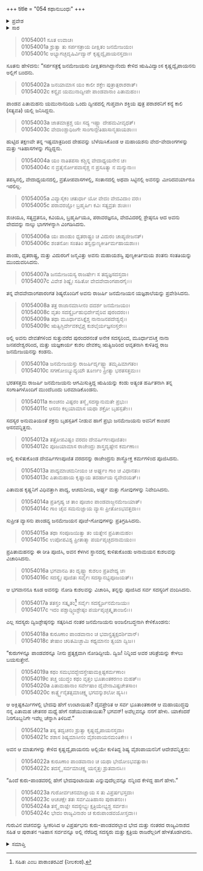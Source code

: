 +++
title = "054 ಕಥಾನುಬಂಧಃ"
+++

<details><summary>ಪ್ರವೇಶ</summary>


।।   ಓಂ ಓಂ ನಮೋ ನಾರಾಯಣಾಯ।।   ಶ್ರೀ ವೇದವ್ಯಾಸಾಯ ನಮಃ ।।

ಶ್ರೀ ಕೃಷ್ಣದ್ವೈಪಾಯನ ವೇದವ್ಯಾಸ ವಿರಚಿತ  

**ಶ್ರೀ ಮಹಾಭಾರತ**

**ಆದಿ ಪರ್ವ**

**ಆದಿವಂಶಾವತರಣ ಪರ್ವ**

**ಅಧ್ಯಾಯ 54**

</details>


<details><summary>ಸಾರ</summary>

ಜನಮೇಜಯನ ಸರ್ಪಸತ್ರದಲ್ಲಿ ವ್ಯಾಸನ ಆಗಮನ (1-10). ಕುರು-ಪಾಂಡವರ ಕುರಿತು ಪ್ರಶ್ನಿಸಲು ವ್ಯಾಸನು ವೈಶಂಪಾಯನನಿಗೆ ಮಹಾಭಾರತ ಕಥೆಯನ್ನು ಹೇಳಲು ಅನುಮತಿಯನ್ನು ನೀಡಿದುದು (11-24).
</details>


> 01054001 ಸೂತ ಉವಾಚ।  
01054001a ಶ್ರುತ್ವಾ ತು ಸರ್ಪಸತ್ರಾಯ ದೀಕ್ಷಿತಂ ಜನಮೇಜಯಂ।  
01054001c ಅಭ್ಯಾಗಚ್ಛದೃಷಿರ್ವಿದ್ವಾನ್ ಕೃಷ್ಣದ್ವೈಪಾಯನಸ್ತದಾ।।

ಸೂತನು ಹೇಳಿದನು: “ಸರ್ಪಸತ್ರಕ್ಕೆ ಜನಮೇಜಯನು ದೀಕ್ಷಿತನಾಗಿದ್ದಾನೆಂದು ಕೇಳಿದ ಋಷಿವಿದ್ವಾಂಸ ಕೃಷ್ಣದ್ವೈಪಾಯನನು ಅಲ್ಲಿಗೆ ಬಂದನು.

> 01054002a ಜನಯಾಮಾಸ ಯಂ ಕಾಲೀ ಶಕ್ತೇಃ ಪುತ್ರಾತ್ಪರಾಶರಾತ್।  
01054002c ಕನ್ಯೈವ ಯಮುನಾದ್ವೀಪೇ ಪಾಂಡವಾನಾಂ ಪಿತಾಮಹಂ।।

ಪಾಂಡವ ಪಿತಾಮಹನು ಯಮುನಾನದಿಯ ಒಂದು ದ್ವೀಪದಲ್ಲಿ ಗುಪ್ತವಾಗಿ ಶಕ್ತಿಯ ಪುತ್ರ ಪರಾಶರನಿಗೆ ಕನ್ಯೆ ಕಾಲಿ (ಸತ್ಯವತಿ) ಯಲ್ಲಿ ಜನಿಸಿದ್ದನು.

> 01054003a ಜಾತಮಾತ್ರಶ್ಚ ಯಃ ಸದ್ಯ ಇಷ್ಟ್ಯಾ ದೇಹಮವೀವೃಧತ್।   
01054003c ವೇದಾಂಶ್ಚಾಧಿಜಗೇ ಸಾಂಗಾನ್ಸೇತಿಹಾಸಾನ್ಮಹಾಯಶಾಃ।।

ಹುಟ್ಟಿದ ತಕ್ಷಣವೇ ತನ್ನ ಇಷ್ಟಮಾತ್ರದಿಂದ ದೇಹವನ್ನು ಬೆಳೆಯಿಸಿಕೊಂಡ ಆ ಮಹಾಯಶನು ವೇದ-ವೇದಾಂಗಗಳನ್ನು ಮತ್ತು ಇತಿಹಾಸಗಳನ್ನು ಗೆದ್ದಿದ್ದನು.

> 01054004a ಯಂ ನಾತಿತಪಸಾ ಕಶ್ಚಿನ್ನ ವೇದಾಧ್ಯಯನೇನ ಚ।  
01054004c ನ ವ್ರತೈರ್ನೋಪವಾಸೈಶ್ಚ ನ ಪ್ರಸೂತ್ಯಾ ನ ಮನ್ಯುನಾ।।

ತಪಸ್ಸಿನಲ್ಲಿ, ವೇದಾಧ್ಯಯನದಲ್ಲಿ, ವ್ರತೋಪವಾಸಗಳಲ್ಲಿ, ಸಂತಾನದಲ್ಲಿ ಅಥವಾ ಸಿಟ್ಟಿನಲ್ಲಿ ಅವನನ್ನು ಮೀರಿದವರ್ಯಾರೂ ಇರಲಿಲ್ಲ.

> 01054005a ವಿವ್ಯಾಸೈಕಂ ಚತುರ್ಧಾ ಯೋ ವೇದಂ ವೇದವಿದಾಂ ವರಃ।  
01054005c ಪರಾವರಜ್ಞೋ ಬ್ರಹ್ಮರ್ಷಿಃ ಕವಿಃ ಸತ್ಯವ್ರತಃ ಶುಚಿಃ।।

ಶುಚಿಯೂ, ಸತ್ಯವ್ರತನೂ, ಕವಿಯೂ, ಬ್ರಹ್ಮರ್ಷಿಯೂ, ಪರಾವರಜ್ಞನೂ, ವೇದವಿದರಲ್ಲಿ ಶ್ರೇಷ್ಠನೂ ಆದ ಅವನು ವೇದವನ್ನು ನಾಲ್ಕು ಭಾಗಗಳನ್ನಾಗಿ ವಿಂಗಡಿಸಿದನು.

> 01054006a ಯಃ ಪಾಂಡುಂ ಧೃತರಾಷ್ಟ್ರಂ ಚ ವಿದುರಂ ಚಾಪ್ಯಜೀಜನತ್।   
01054006c ಶಂತನೋಃ ಸಂತತಿಂ ತನ್ವನ್ಪುಣ್ಯಕೀರ್ತಿರ್ಮಹಾಯಶಾಃ।।

ಪಾಂಡು, ಧೃತರಾಷ್ಟ್ರ, ಮತ್ತು ವಿದುರರಿಗೆ ಜನ್ಮವಿತ್ತು ಅವನು ಮಹಾಯಶಸ್ವಿ ಪುಣ್ಯಕೀರ್ತಿಮಯ ಶಂತನು ಸಂತತಿಯನ್ನು ಮುಂದುವರಿಸಿದನು.

> 01054007a ಜನಮೇಜಯಸ್ಯ ರಾಜರ್ಷೇಃ ಸ ತದ್ಯಜ್ಞಸದಸ್ತದಾ।  
01054007c ವಿವೇಶ ಶಿಷ್ಯೈಃ ಸಹಿತೋ ವೇದವೇದಾಂಗಪಾರಗೈಃ।।

ತನ್ನ ವೇದವೇದಾಂಗಪಾರಂಗತ ಶಿಷ್ಯರೊಂದಿಗೆ ಅವನು ರಾಜರ್ಷಿ ಜನಮೇಜಯನ ಯಜ್ಞಶಾಲೆಯನ್ನು ಪ್ರವೇಶಿಸಿದನು.

> 01054008a ತತ್ರ ರಾಜಾನಮಾಸೀನಂ ದದರ್ಶ ಜನಮೇಜಯಂ।  
01054008c ವೃತಂ ಸದಸ್ಯೈರ್ಬಹುಭಿರ್ದೇವೈರಿವ ಪುರಂದರಂ।।  
01054009a ತಥಾ ಮೂರ್ಧಾವಸಿಕ್ತೈಶ್ಚ ನಾನಾಜನಪದೇಶ್ವರೈಃ।  
01054009c ಋತ್ವಿಗ್ಭಿರ್ದೇವಕಲ್ಪೈಶ್ಚ ಕುಶಲೈರ್ಯಜ್ಞಸಂಸ್ತರೇ।।

ಅಲ್ಲಿ ಅವನು ದೇವತೆಗಳಿಂದ ಸುತ್ತುವರೆದ ಪುರಂದರನಂತೆ ಅನೇಕ ಸದಸ್ಯರಿಂದ, ಮೂರ್ಧಾವಸಿಕ್ತ ನಾನಾ ಜನಪದೇಶ್ವರರಿಂದ, ಮತ್ತು ಯಜ್ಞಕಾರ್ಯ ಕುಶಲ ದೇವಕಲ್ಪ ಋತ್ವಿಜರಿಂದ ಆವೃತನಾಗಿ ಕುಳಿತಿದ್ದ ರಾಜ ಜನಮೇಜಯನನ್ನು ಕಂಡನು.

> 01054010a ಜನಮೇಜಯಸ್ತು ರಾಜರ್ಷಿರ್ದೃಷ್ಟ್ವಾ ತಮೃಷಿಮಾಗತಂ।   
01054010c ಸಗಣೋಽಬ್ಯುದ್ಯಯೌ ತೂರ್ಣಂ ಪ್ರೀತ್ಯಾ ಭರತಸತ್ತಮಃ।।

ಭರತಸತ್ತಮ ರಾಜರ್ಷಿ ಜನಮೇಜಯನು ಆಗಮಿಸುತ್ತಿದ್ದ ಋಷಿಯನ್ನು ಕಂಡು ಅತ್ಯಂತ ಹರ್ಷಿತನಾಗಿ ತನ್ನ ಸಂಗಾತಿಗಳೊಂದಿಗೆ ಮುಂದೆಬಂದು ಬರಮಾಡಿಕೊಂಡನು.

> 01054011a ಕಾಂಚನಂ ವಿಷ್ಟರಂ ತಸ್ಮೈ ಸದಸ್ಯಾನುಮತೇ ಪ್ರಭುಃ।  
01054011c ಆಸನಂ ಕಲ್ಪಯಾಮಾಸ ಯಥಾ ಶಕ್ರೋ ಬೃಹಸ್ಪತೇಃ।।

ಸದಸ್ಯರ ಅನುಮತಿಯಂತೆ ಶಕ್ರನು ಬೃಹಸ್ಪತಿಗೆ ನೀಡುವ ಹಾಗೆ ಪ್ರಭು ಜನಮೇಜಯನು ಅವನಿಗೆ ಕಾಂಚನ ಆಸನವನ್ನಿತ್ತನು.

> 01054012a ತತ್ರೋಪವಿಷ್ಟಂ ವರದಂ ದೇವರ್ಷಿಗಣಪೂಜಿತಂ।  
01054012c ಪೂಜಯಾಮಾಸ ರಾಜೇಂದ್ರಃ ಶಾಸ್ತ್ರದೃಷ್ಟೇನ ಕರ್ಮಣಾ।।

ಅಲ್ಲಿ ಕುಳಿತುಕೊಂಡ ದೇವರ್ಷಿಗಣಪೂಜಿತ ವರದನನ್ನು ರಾಜೇಂದ್ರನು ಶಾಸ್ತ್ರೋಕ್ತ ಕರ್ಮಗಳಿಂದ ಪೂಜಿಸಿದನು.

> 01054013a ಪಾದ್ಯಮಾಚಮನೀಯಂ ಚ ಅರ್ಘ್ಯಂ ಗಾಂ ಚ ವಿಧಾನತಃ।  
01054013c ಪಿತಾಮಹಾಯ ಕೃಷ್ಣಾಯ ತದರ್ಹಾಯ ನ್ಯವೇದಯತ್।।

ಪಿತಾಮಹ ಕೃಷ್ಣನಿಗೆ ವಿಧಿವತ್ತಾಗಿ ಪಾದ್ಯ, ಆಚಮನೀಯ, ಅರ್ಘ್ಯ ಮತ್ತು ಗೋವುಗಳನ್ನು ನಿವೇದಿಸಿದನು.

> 01054014a ಪ್ರತಿಗೃಹ್ಯ ಚ ತಾಂ ಪೂಜಾಂ ಪಾಂಡವಾಜ್ಜನಮೇಜಯಾತ್।  
01054014c ಗಾಂ ಚೈವ ಸಮನುಜ್ಞಾಯ ವ್ಯಾಸಃ ಪ್ರೀತೋಽಭವತ್ತದಾ।।

ಸುಪ್ರೀತ ವ್ಯಾಸನು ಪಾಂಡವ್ಯ ಜನಮೇಜಯನ ಪೂಜೆ-ಗೋವುಗಳನ್ನು ಪ್ರತಿಗ್ರಹಿಸಿದನು.

> 01054015a ತಥಾ ಸಂಪೂಜಯಿತ್ವಾ ತಂ ಯತ್ನೇನ ಪ್ರಪಿತಾಮಹಂ।   
01054015c ಉಪೋಪವಿಶ್ಯ ಪ್ರೀತಾತ್ಮಾ ಪರ್ಯಪೃಚ್ಛದನಾಮಯಂ।।

ಪ್ರಪಿತಾಮಹನನ್ನು ಈ ರೀತಿ ಪೂಜಿಸಿ, ಅವನ ಕೆಳಗಿನ ಸ್ಥಾನದಲ್ಲಿ ಕುಳಿತುಕೊಂಡು ಅನಾಮಯನ ಕುಶಲವನ್ನು ವಿಚಾರಿಸಿದನು.

> 01054016a ಭಗವಾನಪಿ ತಂ ದೃಷ್ಟ್ವಾ ಕುಶಲಂ ಪ್ರತಿವೇದ್ಯ ಚ।  
01054016c ಸದಸ್ಯೈಃ ಪೂಜಿತಃ ಸರ್ವೈಃ ಸದಸ್ಯಾನಭ್ಯಪೂಜಯತ್।।

ಆ ಭಗವಾನನೂ ಕೂಡ ಅವನನ್ನು ನೋಡಿ ಕುಶಲವನ್ನು ವಿಚಾರಿಸಿ, ತನ್ನನ್ನು ಪೂಜಿಸಿದ ಸರ್ವ ಸದಸ್ಯರಿಗೆ ವಂದಿಸಿದನು.

> 01054017a ತತಸ್ತಂ ಸತ್ಕೃತಂ[^1] ಸರ್ವೈಃ ಸದಸ್ಯೈರ್ಜನಮೇಜಯಃ।  
01054017c ಇದಂ ಪಶ್ಚಾದ್ದ್ವಿಜಶ್ರೇಷ್ಠಂ ಪರ್ಯಪೃಚ್ಛತ್ಕೃತಾಂಜಲಿಃ।।

ಎಲ್ಲ ಸದಸ್ಯರು ದ್ವಿಜಶ್ರೇಷ್ಠನನ್ನು ಸತ್ಕರಿಸಿದ ನಂತರ ಜನಮೇಜಯನು ಅಂಜಲೀಬದ್ಧನಾಗಿ ಕೇಳಿಕೊಂಡನು:

> 01054018a ಕುರೂಣಾಂ ಪಾಂಡವಾನಾಂ ಚ ಭವಾನ್ಪ್ರತ್ಯಕ್ಷದರ್ಶಿವಾನ್।   
01054018c ತೇಷಾಂ ಚರಿತಮಿಚ್ಛಾಮಿ ಕಥ್ಯಮಾನಂ ತ್ವಯಾ ದ್ವಿಜ।।

“ಕುರುಗಳನ್ನೂ ಪಾಂಡವರನ್ನೂ ನೀನು ಪ್ರತ್ಯಕ್ಷವಾಗಿ ನೋಡಿದ್ದೀಯೆ. ದ್ವಿಜ! ನಿನ್ನಿಂದ ಅವರ ಚರಿತ್ರೆಯನ್ನು ಕೇಳಲು ಬಯಸುತ್ತೇನೆ.

> 01054019a ಕಥಂ ಸಮಭವದ್ಭೇದಸ್ತೇಷಾಮಕ್ಲಿಷ್ಟಕರ್ಮಣಾಂ।  
01054019c ತಚ್ಚ ಯುದ್ಧಂ ಕಥಂ ವೃತ್ತಂ ಭೂತಾಂತಕರಣಂ ಮಹತ್।।  
01054020a ಪಿತಾಮಹಾನಾಂ ಸರ್ವೇಷಾಂ ದೈವೇನಾವಿಷ್ಟಚೇತಸಾಂ।  
01054020c ಕಾರ್ತ್ಸ್ನ್ಯೆನೈತತ್ಸಮಾಚಕ್ಷ್ವ ಭಗವನ್ಕುಶಲೋ ಹ್ಯಸಿ।।

ಆ ಅಕ್ಲಿಷ್ಟಕರ್ಮಿಗಳಲ್ಲಿ ಭೇದವು ಹೇಗೆ ಉಂಟಾಯಿತು? ದೈವಪ್ರೇರಿತ ಆ ಸರ್ವ ಭೂತಾಂತಕಾರಕ ಆ ಮಹಾಯುದ್ಧವು ನನ್ನ ಪಿತಾಮಹ ಚೇತನರ ಮಧ್ಯೆ ಹೇಗೆ ನಡೆಯುವಂತಾಯಿತು? ಭಗವನ್! ಅವೆಲ್ಲವನ್ನೂ ನನಗೆ ಹೇಳು. ಯಾಕೆಂದರೆ ನಿನಗೊಬ್ಬನಿಗೇ ಇವೆಲ್ಲ ಚೆನ್ನಾಗಿ ತಿಳಿದಿವೆ.”

> 01054021a ತಸ್ಯ ತದ್ವಚನಂ ಶ್ರುತ್ವಾ ಕೃಷ್ಣದ್ವೈಪಾಯನಸ್ತದಾ।   
01054021c ಶಶಾಸ ಶಿಷ್ಯಮಾಸೀನಂ ವೈಶಂಪಾಯನಮಂತಿಕೇ।।  ।

ಅವನ ಆ ಮಾತುಗಳನ್ನು ಕೇಳಿದ ಕೃಷ್ಣದ್ವೈಪಾಯನನು ಅಲ್ಲಿಯೇ ಕುಳಿತಿದ್ದ ಶಿಷ್ಯ ವೈಶಂಪಾಯನನಿಗೆ ಆದೇಶವನ್ನಿತ್ತನು:

> 01054022a ಕುರೂಣಾಂ ಪಾಂಡವಾನಾಂ ಚ ಯಥಾ ಭೇದೋಽಭವತ್ಪುರಾ।  
01054022c ತದಸ್ಮೈ ಸರ್ವಮಾಚಕ್ಷ್ವ ಯನ್ಮತ್ತಃ ಶ್ರುತವಾನಸಿ।।

“ಹಿಂದೆ ಕುರು-ಪಾಂಡವರಲ್ಲಿ ಹೇಗೆ ಭೇದವುಂಟಾಯಿತು ಎನ್ನುವುದೆಲ್ಲವನ್ನೂ ನನ್ನಿಂದ ಕೇಳಿದ್ದ ಹಾಗೆ ಹೇಳು.”

> 01054023a ಗುರೋರ್ವಚನಮಾಜ್ಞಾಯ ಸ ತು ವಿಪ್ರರ್ಷಭಸ್ತದಾ।  
01054023c ಆಚಚಕ್ಷೇ ತತಃ ಸರ್ವಮಿತಿಹಾಸಂ ಪುರಾತನಂ।।  
01054024a ತಸ್ಮೈ ರಾಜ್ಞೇ ಸದಸ್ಯೇಭ್ಯಃ ಕ್ಷತ್ರಿಯೇಭ್ಯಶ್ಚ ಸರ್ವಶಃ।  
01054024c ಭೇದಂ ರಾಜ್ಯವಿನಾಶಂ ಚ ಕುರುಪಾಂಡವಯೋಸ್ತದಾ।।

ಗುರುವಿನ ವಚನವನ್ನು ಸ್ವೀಕರಿಸಿದ ಆ ವಿಪ್ರರ್ಷಭನು ಕುರು-ಪಾಂಡವರಲ್ಲಾದ ಭೇದ ಮತ್ತು ನಂತರದ ರಾಜ್ಯವಿನಾಶದ ಸಹಿತ ಆ ಪುರಾತನ ಇತಿಹಾಸ ಸರ್ವವನ್ನೂ ಅಲ್ಲಿ ನೆರೆದಿದ್ದ ಸದಸ್ಯರು ಮತ್ತು ಕ್ಷತ್ರಿಯ ರಾಜರೆಲ್ಲರಿಗೆ ಹೇಳತೊಡಗಿದನು.

<details><summary>ಸಮಾಪ್ತಿ</summary>

ಇತಿ ಶ್ರೀ ಮಹಾಭಾರತೇ ಆದಿಪರ್ವಣಿ ಆದಿವಂಶಾವತರಣಿ ಕಥಾನುಬಂಧೇ ಚತುಷ್ಪಂಚಾಶತ್ತಮೋಽಧ್ಯಾಯಃ।।  
ಇದು ಶ್ರೀ ಮಹಾಭಾರತದಲ್ಲಿ ಆದಿಪರ್ವದಲ್ಲಿ ಆದಿವಂಶಾವತರಣ ಪರ್ವದಲ್ಲಿ ಕಥಾನುಬಂಧ ಎನ್ನುವ ಐವತ್ನಾಲ್ಕನೆಯ ಅಧ್ಯಾಯವು.

</details>

[^1]: ಸಹಿತಃ ಎಂಬ ಪಾಠಾಂತರವಿದೆ (ನೀಲಕಂಠ).
